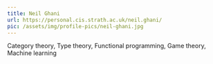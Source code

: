 ```yaml
---
title: Neil Ghani
url: https://personal.cis.strath.ac.uk/neil.ghani/
pic: /assets/img/profile-pics/neil-ghani.jpg
---
```

Category theory, Type theory, Functional programming, Game theory, Machine learning
